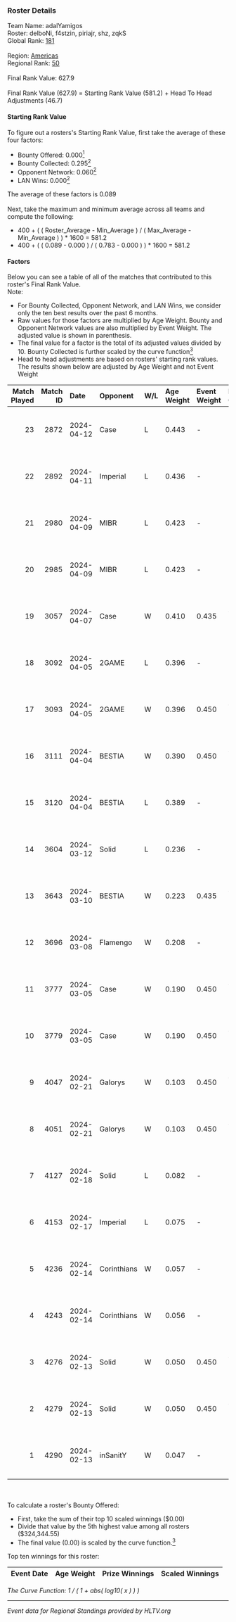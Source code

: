 ### Roster Details<br />
Team Name: adalYamigos<br />
Roster: delboNi, f4stzin, piriajr, shz, zqkS<br />
Global Rank: [181](../standings_global.md)<br />
<br />
Region: [Americas]( ../standings_americas.md)<br />
Regional Rank: [50]( ../standings_americas.md)<br />
<br />
Final Rank Value:  627.9<br />
<br />
Final Rank Value (627.9) = Starting Rank Value (581.2) + Head To Head Adjustments (46.7)<br />

#### Starting Rank Value<br />
To figure out a rosters's Starting Rank Value, first take the average of these four factors:<br />
- Bounty Offered: 0.000[<sup>1</sup>](#table2)
- Bounty Collected: 0.295[<sup>2</sup>](#table1)
- Opponent Network: 0.060[<sup>2</sup>](#table1)
- LAN Wins: 0.000[<sup>2</sup>](#table1)

The average of these factors is 0.089<br />
<br />
Next, take the maximum and minimum average across all teams and compute the following:<br />
- 400 + ( ( Roster_Average - Min_Average ) / ( Max_Average - Min_Average ) ) * 1600 = 581.2
- 400 + ( ( 0.089 - 0.000 ) / ( 0.783 - 0.000 ) ) * 1600 = 581.2


#### Factors<br />
Below you can see a table of all of the matches that contributed to this roster's Final Rank Value.<br />
Note:<br />

- For Bounty Collected, Opponent Network, and LAN Wins, we consider only the ten best results over the past 6 months.
- Raw values for those factors are multiplied by Age Weight. Bounty and Opponent Network values are also multiplied by Event Weight. The adjusted value is shown in parenthesis.
- The final value for a factor is the total of its adjusted values divided by 10. Bounty Collected is further scaled by the curve function[<sup>3</sup>](#curveFunction)
- Head to head adjustments are based on rosters' starting rank values. The results shown below are adjusted by Age Weight and not Event Weight
<span id="table1"></span><br />


| Match Played | Match ID | Date       | Opponent    | W/L | Age Weight | Event Weight | Bounty Collected | Opponent Network | LAN Wins  | H2H Adj. | Roster                               |
| -: | -: | :- | :- | :- | :- | :- | :- | :- | :- | -: | :- |
|           23 |     2872 | 2024-04-12 | Case        | L   | 0.443      | -            | -                | -                | -         |    -2.41 | delboNi, f4stzin, piriajr, shz, zqkS |
|           22 |     2892 | 2024-04-11 | Imperial    | L   | 0.436      | -            | -                | -                | -         |    -0.35 | delboNi, f4stzin, piriajr, shz, zqkS |
|           21 |     2980 | 2024-04-09 | MIBR        | L   | 0.423      | -            | -                | -                | -         |    -0.16 | delboNi, f4stzin, piriajr, shz, zqkS |
|           20 |     2985 | 2024-04-09 | MIBR        | L   | 0.423      | -            | -                | -                | -         |    -0.16 | delboNi, f4stzin, piriajr, shz, zqkS |
|           19 |     3057 | 2024-04-07 | Case        | W   | 0.410      | 0.435        | 0.029 (0.005)    | 0.805 (0.143)    | 0 (0.000) |    10.83 | delboNi, f4stzin, piriajr, shz, zqkS |
|           18 |     3092 | 2024-04-05 | 2GAME       | L   | 0.396      | -            | -                | -                | -         |    -5.46 | delboNi, f4stzin, piriajr, shz, zqkS |
|           17 |     3093 | 2024-04-05 | 2GAME       | W   | 0.396      | 0.450        | 0.002 (0.000)    | 0.053 (0.009)    | 0 (0.000) |     7.17 | delboNi, f4stzin, piriajr, shz, zqkS |
|           16 |     3111 | 2024-04-04 | BESTIA      | W   | 0.390      | 0.450        | 0.095 (0.017)    | 0.801 (0.141)    | 0 (0.000) |    11.02 | delboNi, f4stzin, piriajr, shz, zqkS |
|           15 |     3120 | 2024-04-04 | BESTIA      | L   | 0.389      | -            | -                | -                | -         |    -1.25 | delboNi, f4stzin, piriajr, shz, zqkS |
|           14 |     3604 | 2024-03-12 | Solid       | L   | 0.236      | -            | -                | -                | -         |    -1.28 | delboNi, f4stzin, piriajr, shz, zqkS |
|           13 |     3643 | 2024-03-10 | BESTIA      | W   | 0.223      | 0.435        | 0.095 (0.009)    | 0.801 (0.078)    | 0 (0.000) |     6.40 | delboNi, f4stzin, piriajr, shz, zqkS |
|           12 |     3696 | 2024-03-08 | Flamengo    | W   | 0.208      | -            | -                | -                | 0 (0.000) |     2.35 | delboNi, f4stzin, piriajr, shz, zqkS |
|           11 |     3777 | 2024-03-05 | Case        | W   | 0.190      | 0.450        | 0.029 (0.003)    | 0.805 (0.069)    | 0 (0.000) |     5.18 | delboNi, f4stzin, piriajr, shz, zqkS |
|           10 |     3779 | 2024-03-05 | Case        | W   | 0.190      | 0.450        | 0.029 (0.003)    | 0.805 (0.069)    | 0 (0.000) |     5.21 | delboNi, f4stzin, piriajr, shz, zqkS |
|            9 |     4047 | 2024-02-21 | Galorys     | W   | 0.103      | 0.450        | 0.030 (0.001)    | 0.552 (0.026)    | 0 (0.000) |     2.77 | delboNi, f4stzin, piriajr, shz, zqkS |
|            8 |     4051 | 2024-02-21 | Galorys     | W   | 0.103      | 0.450        | 0.030 (0.001)    | 0.552 (0.026)    | 0 (0.000) |     2.77 | delboNi, f4stzin, piriajr, shz, zqkS |
|            7 |     4127 | 2024-02-18 | Solid       | L   | 0.082      | -            | -                | -                | -         |    -0.38 | delboNi, f4stzin, piriajr, shz, zqkS |
|            6 |     4153 | 2024-02-17 | Imperial    | L   | 0.075      | -            | -                | -                | -         |    -0.05 | delboNi, f4stzin, piriajr, shz, zqkS |
|            5 |     4236 | 2024-02-14 | Corinthians | W   | 0.057      | -            | -                | -                | 0 (0.000) |     0.71 | delboNi, f4stzin, piriajr, shz, zqkS |
|            4 |     4243 | 2024-02-14 | Corinthians | W   | 0.056      | -            | -                | -                | -         |     0.70 | delboNi, f4stzin, piriajr, shz, zqkS |
|            3 |     4276 | 2024-02-13 | Solid       | W   | 0.050      | 0.450        | 0.025 (0.001)    | 0.835 (0.019)    | -         |     1.35 | delboNi, f4stzin, piriajr, shz, zqkS |
|            2 |     4279 | 2024-02-13 | Solid       | W   | 0.050      | 0.450        | 0.025 (0.001)    | 0.835 (0.019)    | -         |     1.34 | delboNi, f4stzin, piriajr, shz, zqkS |
|            1 |     4290 | 2024-02-13 | inSanitY    | W   | 0.047      | -            | -                | -                | -         |     0.39 | delboNi, f4stzin, piriajr, shz, zqkS |

<br />
<span id="table2"></span><br />
To calculate a roster's Bounty Offered:<br />

- First, take the sum of their top 10 scaled winnings ($0.00)
- Divide that value by the 5th highest value among all rosters ($324,344.55)
- The final value (0.00) is scaled by the curve function.[<sup>3</sup>](#curveFunction)

Top ten winnings for this roster:<br />

| Event Date | Age Weight | Prize Winnings | Scaled Winnings |
| :- | -: | :- | :- |


<span id="curveFunction"></span>_The Curve Function: 1 / ( 1 + abs( log10( x ) ) )_<br />

---
_Event data for Regional Standings provided by HLTV.org_<br />
